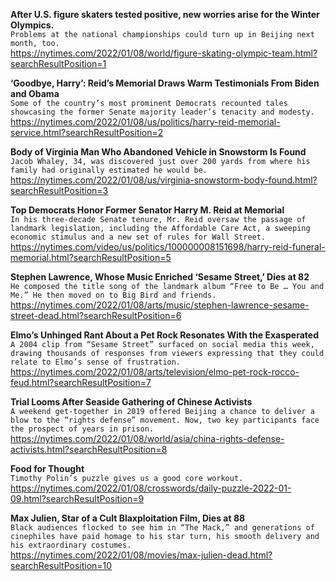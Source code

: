 **After U.S. figure skaters tested positive, new worries arise for the Winter Olympics.**\
`Problems at the national championships could turn up in Beijing next month, too.`\
https://nytimes.com/2022/01/08/world/figure-skating-olympic-team.html?searchResultPosition=1

**‘Goodbye, Harry’: Reid’s Memorial Draws Warm Testimonials From Biden and Obama**\
`Some of the country’s most prominent Democrats recounted tales showcasing the former Senate majority leader’s tenacity and modesty.`\
https://nytimes.com/2022/01/08/us/politics/harry-reid-memorial-service.html?searchResultPosition=2

**Body of Virginia Man Who Abandoned Vehicle in Snowstorm Is Found**\
`Jacob Whaley, 34, was discovered just over 200 yards from where his family had originally estimated he would be.`\
https://nytimes.com/2022/01/08/us/virginia-snowstorm-body-found.html?searchResultPosition=3

**Top Democrats Honor Former Senator Harry M. Reid at Memorial**\
`In his three-decade Senate tenure, Mr. Reid oversaw the passage of landmark legislation, including the Affordable Care Act, a sweeping economic stimulus and a new set of rules for Wall Street.`\
https://nytimes.com/video/us/politics/100000008151698/harry-reid-funeral-memorial.html?searchResultPosition=5

**Stephen Lawrence, Whose Music Enriched ‘Sesame Street,’ Dies at 82**\
`He composed the title song of the landmark album “Free to Be … You and Me.” He then moved on to Big Bird and friends.`\
https://nytimes.com/2022/01/08/arts/music/stephen-lawrence-sesame-street-dead.html?searchResultPosition=6

**Elmo’s Unhinged Rant About a Pet Rock Resonates With the Exasperated**\
`A 2004 clip from “Sesame Street” surfaced on social media this week, drawing thousands of responses from viewers expressing that they could relate to Elmo’s sense of frustration.`\
https://nytimes.com/2022/01/08/arts/television/elmo-pet-rock-rocco-feud.html?searchResultPosition=7

**Trial Looms After Seaside Gathering of Chinese Activists**\
`A weekend get-together in 2019 offered Beijing a chance to deliver a blow to the “rights defense” movement. Now, two key participants face the prospect of years in prison.`\
https://nytimes.com/2022/01/08/world/asia/china-rights-defense-activists.html?searchResultPosition=8

**Food for Thought**\
`Timothy Polin’s puzzle gives us a good core workout.`\
https://nytimes.com/2022/01/08/crosswords/daily-puzzle-2022-01-09.html?searchResultPosition=9

**Max Julien, Star of a Cult Blaxploitation Film, Dies at 88**\
`Black audiences flocked to see him in “The Mack,” and generations of cinephiles have paid homage to his star turn, his smooth delivery and his extraordinary costumes.`\
https://nytimes.com/2022/01/08/movies/max-julien-dead.html?searchResultPosition=10

